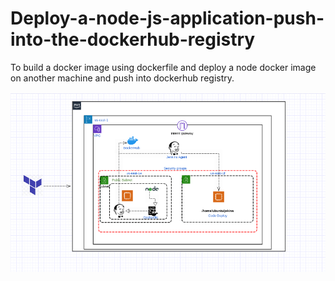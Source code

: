 # Deploy-a-node-js-application-push-into-the-dockerhub-registry
To build a docker image using dockerfile and deploy a node docker image on another machine and push into dockerhub registry.

![Alt text](deployArchi.png)

